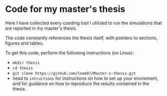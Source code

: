 # Code for my master's thesis

Here I have collected every cooding tool I utilized to run the simulations that are reported in my master's thesis.

The code constantly references the thesis itself, with pointers to sections, figures and tables.

To get this code, perform the following instructions (on Linux):
- `mkdir thesis`
- `cd thesis`
- `git clone https://github.com/leom97/Master-s-thesis.git`
- head to `intructions` for instructions on how to set up your enviroment, and for guidance on how to reproduce the results contained in the thesis.
